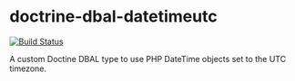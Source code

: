 doctrine-dbal-datetimeutc
=========================

[![Build Status](https://travis-ci.org/austinsmorris/doctrine-dbal-datetimeutc.svg?branch=master)](https://travis-ci.org/austinsmorris/doctrine-dbal-datetimeutc)

A custom Doctine DBAL type to use PHP DateTime objects set to the UTC timezone.
